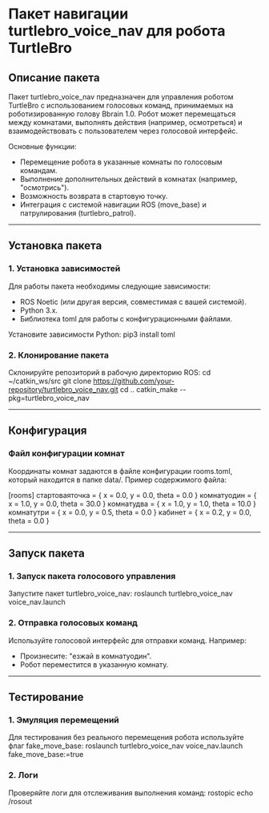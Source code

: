 # Пакет навигации turtlebro_voice_nav для робота TurtleBro

## Описание пакета

Пакет turtlebro_voice_nav предназначен для управления роботом TurtleBro с использованием голосовых команд, принимаемых на роботизированную голову Bbrain 1.0. Робот может перемещаться между комнатами, выполнять действия (например, осмотреться) и взаимодействовать с пользователем через голосовой интерфейс.

Основные функции:
- Перемещение робота в указанные комнаты по голосовым командам.
- Выполнение дополнительных действий в комнатах (например, "осмотрись").
- Возможность возврата в стартовую точку.
- Интеграция с системой навигации ROS (move_base) и патрулирования (turtlebro_patrol).

---

## Установка пакета

### 1. Установка зависимостей
Для работы пакета необходимы следующие зависимости:
- ROS Noetic (или другая версия, совместимая с вашей системой).
- Python 3.x.
- Библиотека toml для работы с конфигурационными файлами.

Установите зависимости Python:
pip3 install toml

### 2. Клонирование пакета
Склонируйте репозиторий в рабочую директорию ROS:
cd ~/catkin_ws/src
git clone https://github.com/your-repository/turtlebro_voice_nav.git
cd ..
catkin_make --pkg=turtlebro_voice_nav

---

## Конфигурация

### Файл конфигурации комнат
Координаты комнат задаются в файле конфигурации rooms.toml, который находится в папке data/. Пример содержимого файла:

[rooms]
стартоваяточка = { x = 0.0, y = 0.0, theta = 0.0 }
комнатуодин = { x = 1.0, y = 0.0, theta = 30.0 }
комнатудва = { x = 1.0, y = 1.0, theta = 10.0 }
комнатутри = { x = 0.0, y = 0.5, theta = 0.0 }
кабинет = { x = 0.2, y = 0.0, theta = 0.0 }

---

## Запуск пакета

### 1. Запуск пакета голосового управления
Запустите пакет turtlebro_voice_nav:
roslaunch turtlebro_voice_nav voice_nav.launch

### 2. Отправка голосовых команд
Используйте голосовой интерфейс для отправки команд. Например:
- Произнесите: "езжай в комнатуодин".
- Робот переместится в указанную комнату.

---

## Тестирование

### 1. Эмуляция перемещений
Для тестирования без реального перемещения робота используйте флаг fake_move_base:
roslaunch turtlebro_voice_nav voice_nav.launch fake_move_base:=true

### 2. Логи
Проверяйте логи для отслеживания выполнения команд:
rostopic echo /rosout